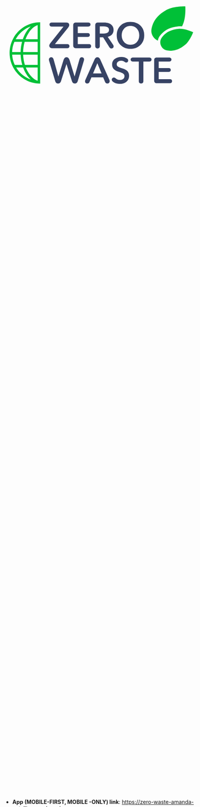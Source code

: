 <svg version="1.1" id="Слой_1" xmlns="http://www.w3.org/2000/svg" xmlns:xlink="http://www.w3.org/1999/xlink" x="0px" y="0px" width="1383.333px" height="704.166px" viewBox="0 0 1383.333 704.166" enable-background="new 0 0 1383.333 704.166" xml:space="preserve" style="width: 100%; height: 100%; max-width: 100%; max-height: 100%; fill: currentcolor; vertical-align: middle; display: block; margin: 0px auto;"><g><path fill="#00C037" d="M1148.564,279.108c-8.512,9.72-21.377,24.403-22,45.821c-0.24,8.232,1.338,16.425,4.69,24.348 c5.212,12.327,12.99,19.928,13.86,20.752c15.52,14.785,34.996,16.168,47.883,17.085c37.017,2.629,74.449-11.369,111.254-41.612 c31.056-25.525,51.375-72.9,58.36-91.135c-17.808-8.115-65.686-27.702-105.713-23.982 C1209.465,234.796,1173.017,251.189,1148.564,279.108z"></path><g><path fill="#374364" d="M458.271,368.923H350.648c-7.78,0-13.227-1.943-16.338-5.834c-3.112-3.89-4.668-7.996-4.668-12.32 c0-5.53,3.112-12.271,9.336-20.229l92.841-116.701h-84.803c-5.88,0-9.983-1.509-12.317-4.537 c-2.334-3.022-3.501-6.265-3.501-9.724c0-2.074,0.344-4.061,1.037-5.967c0.688-1.9,2.289-3.76,4.798-5.576 c2.503-1.813,5.835-2.722,9.983-2.722h106.328c7.261,0,12.358,1.943,15.3,5.834c2.938,3.89,4.409,7.91,4.409,12.061 c0,5.535-2.853,11.844-8.558,18.932l-94.398,117.736h88.174c6.049,0,10.285,1.557,12.707,4.668 c2.419,3.112,3.631,6.401,3.631,9.857c0,3.459-1.212,6.741-3.631,9.854C468.556,367.367,464.32,368.923,458.271,368.923z"></path><path fill="#374364" d="M605.311,288.011h-71.057v51.865h80.135c6.049,0,10.199,1.557,12.448,4.668 c2.244,3.112,3.371,6.401,3.371,9.857c0,3.459-1.127,6.741-3.371,9.854c-2.249,3.112-6.399,4.668-12.448,4.668h-93.361 c-12.967,0-19.45-6.484-19.45-19.45V204.764c0-12.969,6.483-19.45,19.45-19.45h88.434c4.319,0,7.78,0.951,10.373,2.852 c2.593,1.906,4.189,3.807,4.798,5.707c0.603,1.902,0.907,3.806,0.907,5.706c0,1.903-0.304,3.803-0.907,5.703 c-0.609,1.906-2.206,3.807-4.798,5.706c-2.593,1.903-6.054,2.852-10.373,2.852h-75.208v46.681h71.057 c6.051,0,10.155,1.473,12.32,4.411c2.159,2.941,3.241,6.054,3.241,9.336c0,1.903-0.304,3.76-0.907,5.576 c-0.609,1.813-2.165,3.63-4.668,5.446C612.788,287.103,609.461,288.011,605.311,288.011z"></path><path fill="#374364" d="M761.429,362.438l-45.125-71.316h-23.859v61.723c0,6.916-1.729,11.714-5.187,14.392 c-3.461,2.679-7.176,4.021-11.151,4.021c-3.98,0-7.695-1.342-11.151-4.021c-3.46-2.678-5.187-7.476-5.187-14.392V204.764 c0-12.969,6.483-19.45,19.45-19.45h44.346c12.274,0,23.295,1.6,33.065,4.798c9.766,3.199,17.979,8.905,24.637,17.116 c6.654,8.214,9.984,18.459,9.984,30.73c0,12.969-3.719,23.73-11.151,32.288c-7.436,8.559-17.725,14.308-30.861,17.247 l38.642,56.794c2.593,3.804,3.89,7.52,3.89,11.149c0,4.497-1.516,8.261-4.54,11.282c-3.027,3.022-6.872,4.538-11.54,4.538 C769.987,371.257,765.229,368.318,761.429,362.438z M692.445,212.804v51.606h26.711c26.279,0,39.42-8.902,39.42-26.71 c0-8.989-3.546-15.387-10.634-19.192c-7.09-3.801-15.733-5.704-25.933-5.704H692.445z"></path><path fill="#374364" d="M1011.425,276.601c0,28.525-9.295,51.826-27.877,69.891c-18.588,18.067-42.316,27.1-71.188,27.1 c-28.527,0-52.042-9.032-70.54-27.1c-18.502-18.064-27.748-41.365-27.748-69.891c0-29.047,9.206-52.297,27.619-69.764 c18.411-17.46,41.968-26.191,70.669-26.191c29.045,0,52.814,8.731,71.316,26.191 C1002.175,224.304,1011.425,247.554,1011.425,276.601z M975.898,276.601c0-19.193-5.835-35.181-17.506-47.979 c-11.67-12.792-26.931-19.189-45.773-19.189c-18.672,0-33.843,6.397-45.513,19.189c-11.671,12.799-17.505,28.786-17.505,47.979 c0,19.707,5.875,35.918,17.635,48.624c11.756,12.708,26.881,19.063,45.383,19.063c18.672,0,33.884-6.354,45.645-19.063 C970.018,312.519,975.898,296.308,975.898,276.601z"></path><path fill="#374364" d="M578.343,457.333l-44.086,146.266c-3.807,12.277-10.893,18.412-21.267,18.412 c-10.029,0-17.031-6.135-21.006-18.412l-38.64-120.591h-0.519l-38.641,120.591c-3.979,12.277-11.066,18.412-21.265,18.412 c-10.204,0-17.206-6.135-21.006-18.412l-43.568-145.229c-0.868-3.112-1.297-5.964-1.297-8.559c0-4.668,1.596-8.512,4.798-11.54 c3.197-3.021,7.132-4.537,11.8-4.537c8.468,0,14.173,5.186,17.116,15.56l33.972,121.63h0.519l36.825-116.962 c4.319-13.486,11.497-20.228,21.525-20.228c10.024,0,17.202,6.741,21.525,20.228l36.047,116.962h0.519l34.75-122.147 c2.938-10.027,8.558-15.042,16.857-15.042c4.493,0,8.298,1.472,11.41,4.407c3.112,2.941,4.668,6.831,4.668,11.67 C579.38,452.752,579.033,455.257,578.343,457.333z"></path><path fill="#374364" d="M729.794,609.302l-13.226-31.638h-84.284l-13.226,31.898c-3.286,8.298-8.731,12.448-16.338,12.448 c-4.668,0-8.558-1.473-11.67-4.408c-3.112-2.938-4.668-6.828-4.668-11.67c0-2.765,0.778-5.967,2.334-9.597l66.13-147.043 c4.668-10.374,11.412-15.56,20.229-15.56c8.987,0,15.819,5.186,20.487,15.56l65.613,146.525c1.381,3.112,2.074,6.225,2.074,9.336 c0,5.187-1.644,9.296-4.927,12.318c-3.287,3.022-7.261,4.538-11.929,4.538C738.781,622.011,733.25,617.776,729.794,609.302z M674.816,476.006l-30.861,73.65h61.203L674.816,476.006z"></path><path fill="#374364" d="M805.259,584.148c9.336,8.298,19.709,12.448,31.121,12.448c8.816,0,16.554-2.247,23.21-6.745 c6.653-4.491,9.985-11.319,9.985-20.485c0-3.111-0.435-5.92-1.298-8.428c-0.867-2.505-2.464-4.798-4.798-6.875 c-2.334-2.073-4.367-3.76-6.094-5.056c-1.729-1.296-4.798-2.765-9.206-4.407c-4.409-1.643-7.566-2.809-9.466-3.503 c-1.905-0.688-5.705-1.9-11.411-3.63c-6.573-2.076-12.188-4.233-16.855-6.484c-4.669-2.244-9.467-5.315-14.394-9.205 c-4.928-3.891-8.688-8.902-11.281-15.043c-2.595-6.134-3.89-13.267-3.89-21.394c0-17.46,6.613-30.816,19.839-40.069 c13.226-9.246,28.915-13.873,47.069-13.873c16.424,0,29.908,3.979,40.456,11.93c5.356,3.804,8.039,8.388,8.039,13.744 c0,3.979-1.343,7.35-4.021,10.114c-2.683,2.768-6.094,4.15-10.242,4.15c-3.461,0-7.092-1.383-10.893-4.15 c-8.299-5.707-16.514-8.559-24.637-8.559c-8.473,0-15.994,2.12-22.563,6.354c-6.573,4.237-9.855,10.502-9.855,18.803 c0,4.146,0.734,7.649,2.205,10.501c1.467,2.854,4.06,5.406,7.78,7.65c3.715,2.25,7.216,3.979,10.503,5.188 c3.281,1.212,8.125,2.852,14.521,4.925c6.051,1.907,11.022,3.546,14.913,4.929c3.89,1.386,8.558,3.59,14.004,6.614 c5.446,3.025,9.766,6.268,12.968,9.724c3.195,3.459,5.963,8,8.297,13.617c2.334,5.619,3.502,11.887,3.502,18.799 c0,18.85-6.354,33.327-19.063,43.441c-12.706,10.114-28.655,15.17-47.847,15.17c-21.095,0-37.862-5.446-50.31-16.339 c-4.843-3.974-7.262-8.468-7.262-13.486c0-4.147,1.468-7.733,4.409-10.762c2.938-3.022,6.568-4.538,10.892-4.538 C797.564,579.22,801.454,580.866,805.259,584.148z"></path><path fill="#374364" d="M929.998,436.067h117.737c4.319,0,7.78,0.951,10.374,2.852c2.594,1.906,4.189,3.806,4.797,5.706 c0.604,1.903,0.908,3.807,0.908,5.706c0,1.903-0.304,3.804-0.908,5.704c-0.607,1.906-2.203,3.806-4.797,5.706 c-2.594,1.903-6.055,2.852-10.374,2.852h-42.53v139.006c0,6.915-1.73,11.714-5.188,14.392c-3.461,2.678-7.176,4.021-11.15,4.021 c-3.98,0-7.695-1.343-11.152-4.021c-3.461-2.678-5.186-7.477-5.186-14.392V464.593h-42.531c-4.324,0-7.78-0.948-10.373-2.852 c-2.595-1.9-4.194-3.8-4.799-5.706c-0.604-1.9-0.908-3.801-0.908-5.704c0-1.899,0.305-3.803,0.908-5.706 c0.604-1.9,2.204-3.8,4.799-5.706C922.217,437.019,925.673,436.067,929.998,436.067z"></path><path fill="#374364" d="M1186.477,538.764h-71.058v51.866h80.135c6.049,0,10.199,1.556,12.448,4.668 c2.244,3.112,3.371,6.4,3.371,9.856c0,3.46-1.127,6.742-3.371,9.854c-2.249,3.111-6.399,4.668-12.448,4.668h-93.36 c-12.968,0-19.45-6.484-19.45-19.45V455.518c0-12.966,6.482-19.45,19.45-19.45h88.434c4.319,0,7.78,0.951,10.373,2.852 c2.593,1.906,4.188,3.806,4.798,5.706c0.604,1.903,0.906,3.807,0.906,5.706c0,1.903-0.303,3.804-0.906,5.704 c-0.609,1.906-2.205,3.806-4.798,5.706c-2.593,1.903-6.054,2.852-10.373,2.852h-75.208v46.681h71.058 c6.05,0,10.154,1.472,12.319,4.41c2.159,2.942,3.24,6.054,3.24,9.337c0,1.902-0.303,3.76-0.906,5.576 c-0.609,1.813-2.165,3.629-4.668,5.445C1193.954,537.855,1190.627,538.764,1186.477,538.764z"></path></g><path fill="#00C037" d="M44.806,403.046c0,121.252,98.293,219.545,219.544,219.545v-439.09 C143.099,183.501,44.806,281.795,44.806,403.046z M182.655,548.337c-8.441-12.719-15.664-26.648-21.593-41.472h85.294v95.039 C223.858,595.259,201.375,576.542,182.655,548.337z M246.356,204.188v100.877h-87.542c6.317-17.012,14.3-32.935,23.841-47.31 C201.375,229.55,223.858,210.833,246.356,204.188z M134.259,323.061c-6.248,22.999-9.979,47.887-10.484,73.904H62.901 c0.824-27.635,5.554-50.122,16.463-73.904h1.68H134.259z M123.944,414.962c0.996,26.107,5.226,51.004,11.965,73.907H82.012 c-10.707-22.655-17.308-47.611-18.849-73.907H123.944z M246.356,488.869h-91.715c-7.336-23.243-11.662-48.228-12.687-73.907 h104.401V488.869z M246.356,396.965h-104.58c0.52-25.583,4.317-50.558,11.099-73.904h93.481V396.965z M197.131,213.033 c-23.728,21.51-44.111,53.553-57.339,92.031h-51.52C112.011,262.574,150.679,229.516,197.131,213.033z M91.656,506.865h50.212 c13.237,35.884,32.746,65.78,55.264,86.193C152.827,577.338,115.6,546.544,91.656,506.865z"></path><g><path fill="#00C037" d="M1135.028,267.252c27.589-31.501,68.032-49.932,120.205-54.782h0.001 c8.952-0.838,18.151-0.669,27.295,0.201c1.105-2.083,2.202-4.185,3.279-6.326c23.559-46.863,22.02-114.364,20.7-137.144 c-22.862-0.394-90.683,0.857-136.406,26.418c-52.575,29.395-86.334,67.079-100.341,112.009 c-4.908,15.752-12.329,39.554-1.877,65.129c4.024,9.848,10.17,18.69,18.262,26.285c8.957,8.404,18.258,13.32,23.365,15.631 c-0.063,0.381,0.057-0.384,0,0C1112.917,291.557,1126.46,277.034,1135.028,267.252z"></path></g></g></svg>

- **App (MOBILE-FIRST, MOBILE -ONLY) link**: https://zero-waste-amanda-natallie.vercel.app/
- **Github Repository:** https://github.com/amanda-natallie/zero-waste
- **Video demonstrativo:** https://watch.screencastify.com/v/DgDSl3pWEhLqNwcDbG1t

**Integrantes:**
- _85948_ - Amanda Natallie de Oliveira
- _85594_ - Eros dos Santos Mariano
- _85977_ - Leonardo Thomazelli
- _85121_ - Suellen de Almeida Marques
- _86906_ - Talissa de Andrade
